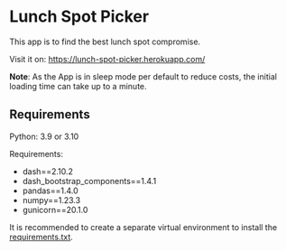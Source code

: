 # Lunch Spot Picker
This app is to find the best lunch spot compromise. 

Visit it on: https://lunch-spot-picker.herokuapp.com/

**Note**: As the App is in sleep mode per default to reduce costs, the initial loading time can take up to a minute. 


## Requirements
Python: 3.9 or 3.10

Requirements: 

* dash==2.10.2
* dash_bootstrap_components==1.4.1
* pandas==1.4.0
* numpy==1.23.3
* gunicorn==20.1.0


It is recommended to create a separate virtual environment to install the [requirements.txt](https://github.com/likai97/Finance-Dashboard/blob/main/requirements.txt).
